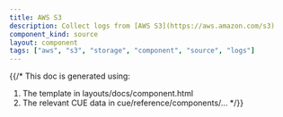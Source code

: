 ```yaml
---
title: AWS S3
description: Collect logs from [AWS S3](https://aws.amazon.com/s3)
component_kind: source
layout: component
tags: ["aws", "s3", "storage", "component", "source", "logs"]
---
```


{{/*
This doc is generated using:

1. The template in layouts/docs/component.html
2. The relevant CUE data in cue/reference/components/...
*/}}

